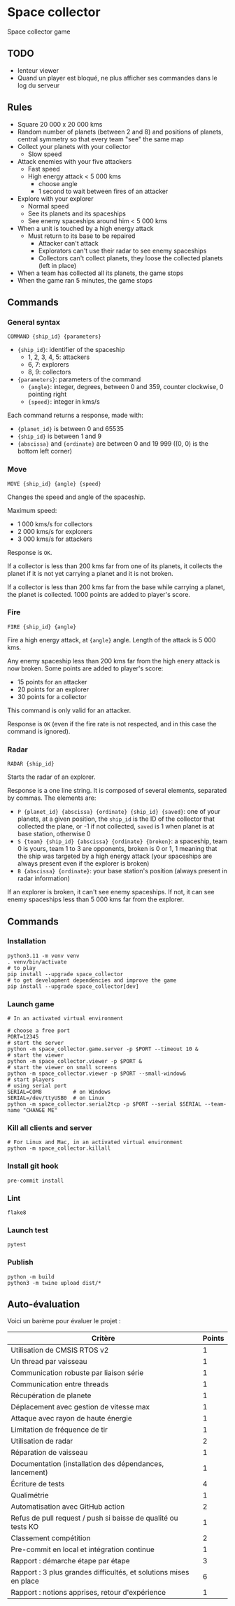 # Space collector

Space collector game

## TODO

- lenteur viewer
- Quand un player est bloqué, ne plus afficher ses commandes dans le log du serveur

## Rules

- Square 20 000 x 20 000 kms
- Random number of planets (between 2 and 8) and positions of planets, central symmetry
  so that every team "see" the same map
- Collect your planets with your collector
  - Slow speed
- Attack enemies with your five attackers
  - Fast speed
  - High energy attack < 5 000 kms
    - choose angle
    - 1 second to wait between fires of an attacker
- Explore with your explorer
  - Normal speed
  - See its planets and its spaceships
  - See enemy spaceships around him < 5 000 kms
- When a unit is touched by a high energy attack
  - Must return to its base to be repaired
    - Attacker can't attack
    - Explorators can't use their radar to see enemy spaceships
    - Collectors can't collect planets, they loose the collected planets (left in place)
- When a team has collected all its planets, the game stops
- When the game ran 5 minutes, the game stops

## Commands

### General syntax

`COMMAND {ship_id} {parameters}`

- `{ship_id}`: identifier of the spaceship
  - 1, 2, 3, 4, 5: attackers
  - 6, 7: explorers
  - 8, 9: collectors
- `{parameters}`: parameters of the command
  - `{angle}`: integer, degrees, between 0 and 359, counter clockwise, 0 pointing right
  - `{speed}`: integer in kms/s

Each command returns a response, made with:

- `{planet_id}` is between 0 and 65535
- `{ship_id}` is between 1 and 9
- `{abscissa}` and `{ordinate}` are between 0 and 19 999 ((0, 0) is the bottom left corner)

### Move

`MOVE {ship_id} {angle} {speed}`

Changes the speed and angle of the spaceship.

Maximum speed:

- 1 000 kms/s for collectors
- 2 000 kms/s for explorers
- 3 000 kms/s for attackers

Response is `OK`.

If a collector is less than 200 kms far from one of its planets, it collects the planet if it is not yet carrying a planet and it is not broken.

If a collector is less than 200 kms far from the base while carrying a planet, the planet is collected. 1000 points are added to player's score.

### Fire

`FIRE {ship_id} {angle}`

Fire a high energy attack, at `{angle}` angle. Length of the attack is 5 000 kms.

Any enemy spaceship less than 200 kms far from the high enery attack is now broken. Some points are added to player's score:

- 15 points for an attacker
- 20 points for an explorer
- 30 points for a collector

This command is only valid for an attacker.

Response is `OK` (even if the fire rate is not respected, and in this case the command is ignored).

### Radar

`RADAR {ship_id}`

Starts the radar of an explorer.

Response is a one line string. It is composed of several elements, separated by commas. The elements are:

- `P {planet_id} {abscissa} {ordinate} {ship_id} {saved}`: one of your planets, at a given position, the `ship_id` is the ID of the collector that collected the plane, or -1 if not collected, `saved` is 1 when planet is at base station, otherwise 0
- `S {team} {ship_id} {abscissa} {ordinate} {broken}`: a spaceship, team 0 is yours, team 1 to 3 are opponents, broken is 0 or 1, 1 meaning that the ship was targeted by a high energy attack (your spaceships are always present even if the explorer is broken)
- `B {abscissa} {ordinate}`: your base station's position (always present in radar information)

If an explorer is broken, it can't see enemy spaceships. If not, it can see enemy spaceships less than 5 000 kms far from the explorer.

## Commands

### Installation

```shell
python3.11 -m venv venv
. venv/bin/activate
# to play
pip install --upgrade space_collector
# to get development dependencies and improve the game
pip install --upgrade space_collector[dev]
```

### Launch game

```shell
# In an activated virtual environment

# choose a free port
PORT=12345
# start the server
python -m space_collector.game.server -p $PORT --timeout 10 &
# start the viewer
python -m space_collector.viewer -p $PORT &
# start the viewer on small screens
python -m space_collector.viewer -p $PORT --small-window&
# start players
# using serial port
SERIAL=COM8          # on Windows
SERIAL=/dev/ttyUSB0  # on Linux
python -m space_collector.serial2tcp -p $PORT --serial $SERIAL --team-name "CHANGE ME"
```

### Kill all clients and server

```shell
# For Linux and Mac, in an activated virtual environment
python -m space_collector.killall
```

### Install git hook

```shell
pre-commit install
```

### Lint

```shell
flake8
```

### Launch test

```shell
pytest
```

### Publish

```shell
python -m build
python3 -m twine upload dist/*
```

## Auto-évaluation

Voici un barème pour évaluer le projet :

| Critère                                                           | Points |
| ----------------------------------------------------------------- | ------ |
| Utilisation de CMSIS RTOS v2                                      | 1      |
| Un thread par vaisseau                                            | 1      |
| Communication robuste par liaison série                           | 1      |
| Communication entre threads                                       | 1      |
| Récupération de planete                                           | 1      |
| Déplacement avec gestion de vitesse max                           | 1      |
| Attaque avec rayon de haute énergie                               | 1      |
| Limitation de fréquence de tir                                    | 1      |
| Utilisation de radar                                              | 2      |
| Réparation de vaisseau                                            | 1      |
| Documentation (installation des dépendances, lancement)           | 1      |
| Écriture de tests                                                 | 4      |
| Qualimétrie                                                       | 1      |
| Automatisation avec GitHub action                                 | 2      |
| Refus de pull request / push si baisse de qualité ou tests KO     | 1      |
| Classement compétition                                            | 2      |
| Pre-commit en local et intégration continue                       | 1      |
| Rapport : démarche étape par étape                                | 3      |
| Rapport : 3 plus grandes difficultés, et solutions mises en place | 6      |
| Rapport : notions apprises, retour d'expérience                   | 1      |
